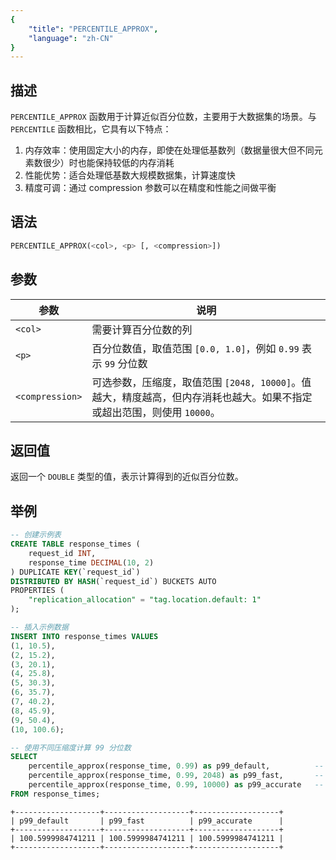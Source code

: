 ```yaml
---
{
    "title": "PERCENTILE_APPROX",
    "language": "zh-CN"
}
---
```


## 描述

`PERCENTILE_APPROX` 函数用于计算近似百分位数，主要用于大数据集的场景。与 `PERCENTILE` 函数相比，它具有以下特点：

1. 内存效率：使用固定大小的内存，即使在处理低基数列（数据量很大但不同元素数很少）时也能保持较低的内存消耗
2. 性能优势：适合处理低基数大规模数据集，计算速度快
3. 精度可调：通过 compression 参数可以在精度和性能之间做平衡

## 语法

```sql
PERCENTILE_APPROX(<col>, <p> [, <compression>])
```

## 参数

| 参数 | 说明 |
| -- | -- |
| `<col>` | 需要计算百分位数的列 |
| `<p>` | 百分位数值，取值范围 `[0.0, 1.0]`，例如 `0.99` 表示 `99` 分位数 |
| `<compression>` | 可选参数，压缩度，取值范围 `[2048, 10000]`。值越大，精度越高，但内存消耗也越大。如果不指定或超出范围，则使用 `10000`。 |

## 返回值

返回一个 `DOUBLE` 类型的值，表示计算得到的近似百分位数。

## 举例

```sql
-- 创建示例表
CREATE TABLE response_times (
    request_id INT,
    response_time DECIMAL(10, 2)
) DUPLICATE KEY(`request_id`)
DISTRIBUTED BY HASH(`request_id`) BUCKETS AUTO
PROPERTIES (
    "replication_allocation" = "tag.location.default: 1"
);

-- 插入示例数据
INSERT INTO response_times VALUES
(1, 10.5),
(2, 15.2),
(3, 20.1),
(4, 25.8),
(5, 30.3),
(6, 35.7),
(7, 40.2),
(8, 45.9),
(9, 50.4),
(10, 100.6);

-- 使用不同压缩度计算 99 分位数
SELECT 
    percentile_approx(response_time, 0.99) as p99_default,          -- 默认压缩度
    percentile_approx(response_time, 0.99, 2048) as p99_fast,       -- 低压缩度，更快
    percentile_approx(response_time, 0.99, 10000) as p99_accurate   -- 高压缩度，更精确
FROM response_times;
```

```text
+-------------------+-------------------+-------------------+
| p99_default       | p99_fast          | p99_accurate      |
+-------------------+-------------------+-------------------+
| 100.5999984741211 | 100.5999984741211 | 100.5999984741211 |
+-------------------+-------------------+-------------------+
```


